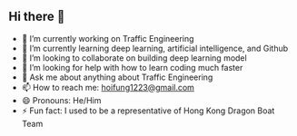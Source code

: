 ## Hi there 👋

- 🔭 I’m currently working on Traffic Engineering
- 🌱 I’m currently learning deep learning, artificial intelligence, and Github
- 👯 I’m looking to collaborate on building deep learning model
- 🤔 I’m looking for help with how to learn coding much faster
- 💬 Ask me about anything about Traffic Engineering
- 📫 How to reach me: hoifung1223@gmail.com
- 😄 Pronouns: He/Him
- ⚡ Fun fact: I used to be a representative of Hong Kong Dragon Boat Team
